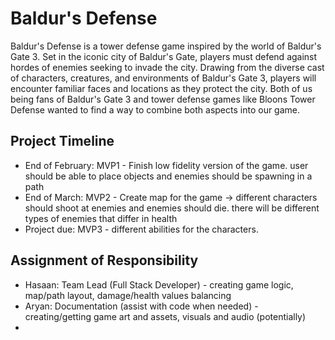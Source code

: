 # Baldur's Defense
Baldur's Defense is a tower defense game inspired by the world of Baldur's Gate 3. Set in the iconic city of Baldur's Gate, players must defend against hordes of enemies seeking to invade the city. Drawing from the diverse cast of characters, creatures, and environments of Baldur's Gate 3, players will encounter familiar faces and locations as they protect the city. Both of us being fans of Baldur's Gate 3 and tower defense games like Bloons Tower Defense wanted to find a way to combine both aspects into our game.

## Project Timeline
- End of February: MVP1 - Finish low fidelity version of the game. user should be able to place objects and enemies should be spawning in a path 
- End of March: MVP2 - Create map for the game -> different characters should shoot at enemies and enemies should die. there will be different types of enemies that differ in health 
- Project due: MVP3 - different abilities for the characters. 

## Assignment of Responsibility
- Hasaan: Team Lead (Full Stack Developer) - creating game logic, map/path layout, damage/health values balancing
- Aryan: Documentation (assist with code when needed) - creating/getting game art and assets, visuals and audio (potentially)
- 
